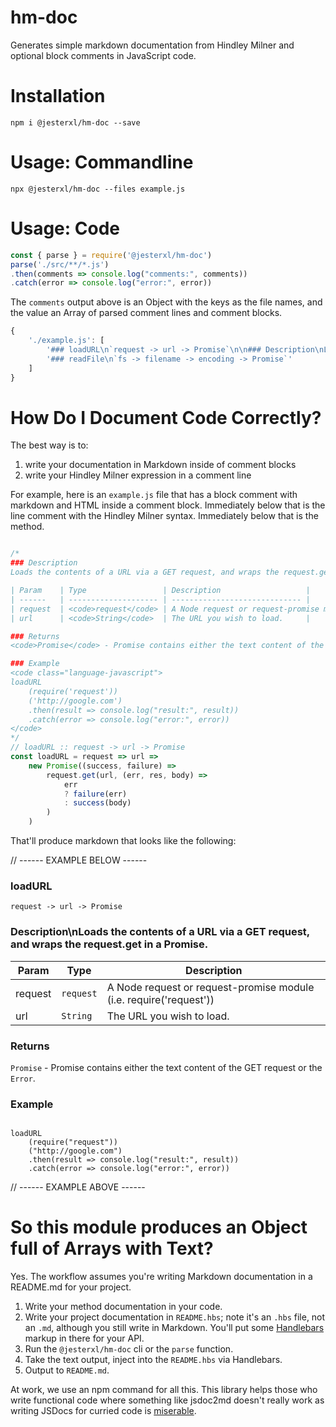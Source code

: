 # hm-doc

Generates simple markdown documentation from Hindley Milner and optional block comments in JavaScript code.

# Installation

`npm i @jesterxl/hm-doc --save`

# Usage: Commandline

`npx @jesterxl/hm-doc --files example.js`

# Usage: Code

```javascript
const { parse } = require('@jesterxl/hm-doc')
parse('./src/**/*.js')
.then(comments => console.log("comments:", comments))
.catch(error => console.log("error:", error))
```

The `comments` output above is an Object with the keys as the file names, and the value an Array of parsed comment lines and comment blocks.

```javascript
{
    './example.js': [
        '### loadURL\n`request -> url -> Promise`\n\n### Description\nLoads the contents of a URL via a GET request, and wraps the request.get in a Promise.\n\n| Param    | Type                 | Description                   |\n| ------   | -------------------- | ----------------------------- |\n| request  | <code>request</code> | A Node request or request-promise module (i.e. require(\'request\')) |\n| url      | <code>String</code>  | The URL you wish to load.     |\n\n### Returns\n<code>Promise</code> - Promise contains either the text content of the GET request or the <code>Error</code>.\n\n### Example\n<pre><code class="language-javascript">\nloadURL\n    (require("request"))\n    ("http://google.com")\n    .then(result => console.log("result:", result))\n    .catch(error => console.log("error:", error))\n</code></pre>\n',
        '### readFile\n`fs -> filename -> encoding -> Promise`'
    ]
}
```

# How Do I Document Code Correctly?

The best way is to:

1. write your documentation in Markdown inside of comment blocks
2. write your Hindley Milner expression in a comment line

For example, here is an `example.js` file that has a block comment with markdown and HTML inside a comment block. Immediately below that is the line comment with the Hindley Milner syntax. Immediately below that is the method.

```javascript

/*
### Description
Loads the contents of a URL via a GET request, and wraps the request.get in a Promise.

| Param    | Type                 | Description                   |
| ------   | -------------------- | ----------------------------- |
| request  | <code>request</code> | A Node request or request-promise module (i.e. require('request')) |
| url      | <code>String</code>  | The URL you wish to load.     |

### Returns
<code>Promise</code> - Promise contains either the text content of the GET request or the <code>Error</code>.

### Example
<code class="language-javascript">
loadURL
    (require('request'))
    ('http://google.com')
    .then(result => console.log("result:", result))
    .catch(error => console.log("error:", error))
</code>
*/
// loadURL :: request -> url -> Promise
const loadURL = request => url =>
    new Promise((success, failure) =>
        request.get(url, (err, res, body) =>
            err
            ? failure(err)
            : success(body)
        )
    )
```

That'll produce markdown that looks like the following:

// ------ EXAMPLE BELOW ------

### loadURL
`request -> url -> Promise`

### Description\nLoads the contents of a URL via a GET request, and wraps the request.get in a Promise.

| Param    | Type                 | Description                   |
| ------   | -------------------- | ----------------------------- |
| request  | <code>request</code> | A Node request or request-promise module (i.e. require(\'request\')) |
| url      | <code>String</code>  | The URL you wish to load.     |

### Returns
<code>Promise</code> - Promise contains either the text content of the GET request or the <code>Error</code>.

### Example
<pre><code class="language-javascript">
loadURL
    (require("request"))
    ("http://google.com")
    .then(result => console.log("result:", result))
    .catch(error => console.log("error:", error))
</code></pre>

// ------ EXAMPLE ABOVE ------

# So this module produces an Object full of Arrays with Text?

Yes. The workflow assumes you're writing Markdown documentation in a README.md for your project.

1. Write your method documentation in your code.
2. Write your project documentation in `README.hbs`; note it's an `.hbs` file, not an `.md`, although you still write in Markdown. You'll put some [Handlebars](http://handlebarsjs.com/) markup in there for your API.
3. Run the `@jesterxl/hm-doc` cli or the `parse` function.
4. Take the text output, inject into the `README.hbs` via Handlebars.
5. Output to `README.md`.

At work, we use an npm command for all this. This library helps those who write functional code where something like jsdoc2md doesn't really work as writing JSDocs for curried code is [miserable](https://github.com/jsdoc3/jsdoc/issues/1286).
